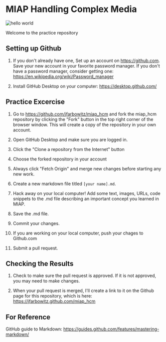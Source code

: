 # MIAP Handling Complex Media

![hello world](https://github.com/jfarbowitz/miap_hcm/blob/master/helloworld.png)

Welcome to the practice repository

## Setting up Github

1. If you don't already have one, Set up an account on <https://github.com>. Save your new account in your favorite password manager. If you don't have a password manager, consider getting one: <https://en.wikipedia.org/wiki/Password_manager>

2. Install GitHub Desktop on your computer: <https://desktop.github.com/>

## Practice Excercise

1. Go to <https://github.com/jfarbowitz/miap_hcm> and fork the miap_hcm repository by clicking the "Fork" button in the top right corner of the browser window. This will create a copy of the repository in your own account.

2. Open GitHub Desktop and make sure you are logged in.

3. Click the "Clone a repository from the Internet" button

4. Choose the forked repository in your account

5. Always click "Fetch Origin" and merge new changes before starting any new work.

6. Create a new markdown file titled `[your name].md`. 

7. Hack away on your local computer! Add some text, images, URLs, code snippets to the .md file describing an important concept you learned in MIAP. 

8. Save the .md file.

9. Commit your changes.

10. If you are working on your local computer, push your chages to Github.com

11. Submit a pull request.

## Checking the Results

1. Check to make sure the pull request is approved. If it is not approved, you may need to make changes.

2. When your pull request is merged, I'll create a link to it on the Github page for this repository, which is here: <https://jfarbowitz.github.com/miap_hcm>

## For Reference
GitHub guide to Markdown: <https://guides.github.com/features/mastering-markdown/>
